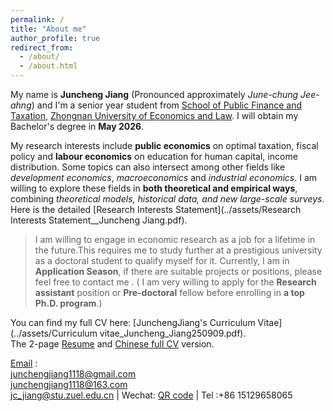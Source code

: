 ```yaml
---
permalink: /
title: "About me"
author_profile: true
redirect_from: 
  - /about/
  - /about.html
---
```


My name is **Juncheng Jiang** (Pronounced approximately _June-chung Jee-ahng_) and I'm a senior year student from [School of Public Finance and Taxation](https://csxy.zuel.edu.cn/), [Zhongnan University of Economics and Law](https://english.zuel.edu.cn/). I will obtain my Bachelor's degree in **May 2026**. 

My research interests include **public economics** on optimal taxation, fiscal policy and **labour economics** on education for human capital, income distribution. Some topics can also intersect among other fields like _development economics_, _macroeconomics_ and _industrial economics_. I am willing to explore these fields in **both theoretical and empirical ways**, combining *theoretical models, historical data, and new large-scale surveys*.  <br> Here is the detailed [Research Interests Statement](../assets/Research Interests Statement__Juncheng Jiang.pdf).

> I am willing to engage in economic research as a job for a lifetime in the future.This requires me to study further at a prestigious university as a doctoral student to qualify myself for it. Currently, I am in **Application Season**, if there are suitable projects or positions, please feel free to contact me . ( I am very willing to apply for the **Research assistant** position or **Pre-doctoral** fellow before enrolling in **a top Ph.D. program**.)
  
 You can find my full CV here: [JunchengJiang's Curriculum Vitae](../assets/Curriculum vitae_Juncheng_Jiang250909.pdf). <br> The 2-page [Resume](../assets/Juncheng_Jiang_Resume.pdf) and [Chinese full CV](../assets/江俊澄_CV_cn.pdf) version.
 
 [Email](mailto:junchengjiang1118@gmail.com) :<br> junchengjiang1118@gmail.com <br> junchengjiang1118@163.com<br> jc_jiang@stu.zuel.edu.cn | Wechat: [QR code](../images/vx.png) | Tel :+86 15129658065
